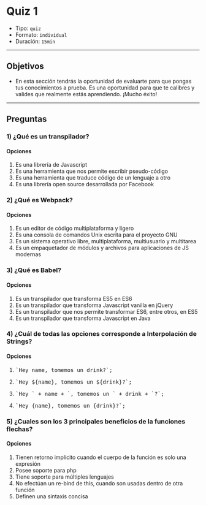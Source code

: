 # Quiz 1

- Tipo: `quiz`
- Formato: `individual`
- Duración: `15min`

***

## Objetivos

- En esta sección tendrás la oportunidad de evaluarte para que pongas tus
  conocimientos a prueba. Es una oportunidad para que te calibres y valides que
  realmente estás aprendiendo. ¡Mucho éxito!

***

## Preguntas

### 1) ¿Qué es un transpilador?

#### Opciones

1. Es una librería de Javascript
2. Es una herramienta que nos permite escribir pseudo-código
3. Es una herramienta que traduce código de un lenguaje a otro
4. Es una librería open source desarrollada por Facebook

<solution style="display:none;">3</solution>

### 2) ¿Qué es Webpack?

#### Opciones

1. Es un editor de código multiplataforma y ligero
2. Es una consola de comandos Unix escrita para el proyecto GNU
3. Es un sistema operativo libre, multiplataforma, multiusuario y multitarea
4. Es un empaquetador de módulos y archivos para aplicaciones de JS modernas

<solution style="display:none;">4</solution>

### 3) ¿Qué es Babel?

#### Opciones

1. Es un transpilador que transforma ES5 en ES6
2. Es un transpilador que transforma Javascript vanilla en jQuery
3. Es un transpilador que nos permite transformar ES6, entre otros, en ES5
4. Es un transpilador que transforma Javascript en Java

<solution style="display:none;">3</solution>

### 4) ¿Cuál de todas las opciones corresponde a Interpolación de Strings?

#### Opciones

1. <pre>`Hey name, tomemos un drink?`;</pre>
2. <pre>`Hey ${name}, tomemos un ${drink}?`;</pre>
3. <pre>`Hey ` + name + `, tomemos un ` + drink + `?`;</pre>
4. <pre>`Hey {name}, tomemos un {drink}?`;</pre>

<solution style="display:none;">2</solution>

### 5) ¿Cuales son los 3 principales beneficios de la funciones flechas?

#### Opciones

1. Tienen retorno implícito cuando el cuerpo de la función es solo una expresión
2. Posee soporte para php
3. Tiene soporte para múltiples lenguajes
4. No efectúan un re-bind de this, cuando son usadas dentro de otra función
5. Definen una sintaxis concisa

<solution style="display:none;">1,4,5</solution>
